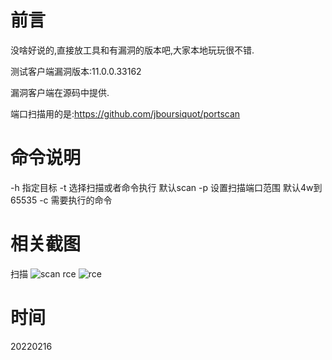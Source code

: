 # 前言
没啥好说的,直接放工具和有漏洞的版本吧,大家本地玩玩很不错.

测试客户端漏洞版本:11.0.0.33162

漏洞客户端在源码中提供.

端口扫描用的是:https://github.com/jboursiquot/portscan
# 命令说明
-h 指定目标
-t 选择扫描或者命令执行  默认scan
-p 设置扫描端口范围 默认4w到65535
-c 需要执行的命令
# 相关截图
扫描
![scan](https://github.com/TRYblog/sunlogin_rce_/blob/main/scan.png "sacn")
rce
![rce](https://github.com/TRYblog/sunlogin_rce_/blob/main/exp.png "rce")

# 时间
20220216
